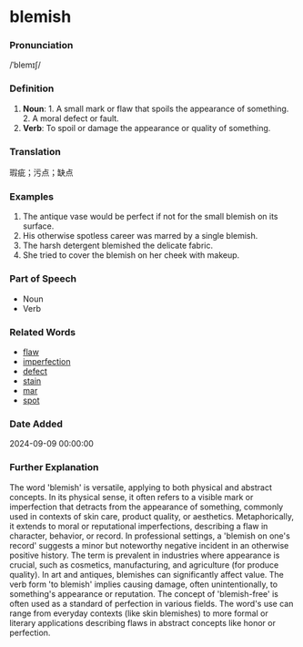 # blemish
### Pronunciation
/ˈblemɪʃ/
### Definition
1. **Noun**: 1. A small mark or flaw that spoils the appearance of something. 2. A moral defect or fault.
2. **Verb**: To spoil or damage the appearance or quality of something.
### Translation
瑕疵；污点；缺点
### Examples
1. The antique vase would be perfect if not for the small blemish on its surface.
2. His otherwise spotless career was marred by a single blemish.
3. The harsh detergent blemished the delicate fabric.
4. She tried to cover the blemish on her cheek with makeup.
### Part of Speech
- Noun
- Verb
### Related Words
- [flaw](flaw.md)
- [imperfection](imperfection.md)
- [defect](defect.md)
- [stain](stain.md)
- [mar](mar.md)
- [spot](spot.md)
### Date Added
2024-09-09 00:00:00

### Further Explanation
The word 'blemish' is versatile, applying to both physical and abstract concepts. In its physical sense, it often refers to a visible mark or imperfection that detracts from the appearance of something, commonly used in contexts of skin care, product quality, or aesthetics. Metaphorically, it extends to moral or reputational imperfections, describing a flaw in character, behavior, or record. In professional settings, a 'blemish on one's record' suggests a minor but noteworthy negative incident in an otherwise positive history. The term is prevalent in industries where appearance is crucial, such as cosmetics, manufacturing, and agriculture (for produce quality). In art and antiques, blemishes can significantly affect value. The verb form 'to blemish' implies causing damage, often unintentionally, to something's appearance or reputation. The concept of 'blemish-free' is often used as a standard of perfection in various fields. The word's use can range from everyday contexts (like skin blemishes) to more formal or literary applications describing flaws in abstract concepts like honor or perfection.